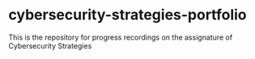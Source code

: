 # cybersecurity-strategies-portfolio
This is the repository for progress recordings on the assignature of Cybersecurity Strategies
